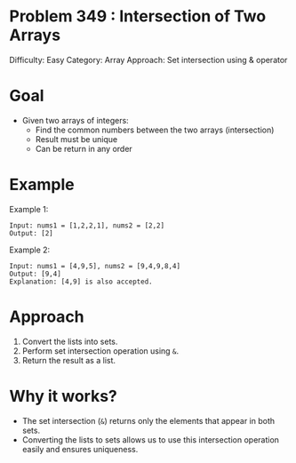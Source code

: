 # Problem 349 : Intersection of Two Arrays
Difficulty: Easy
Category: Array
Approach: Set intersection using & operator

# Goal
- Given two arrays of integers:
    - Find the common numbers between the two arrays (intersection)
    - Result must be unique 
    - Can be return in any order

# Example
Example 1:

    Input: nums1 = [1,2,2,1], nums2 = [2,2]
    Output: [2]

Example 2:

    Input: nums1 = [4,9,5], nums2 = [9,4,9,8,4]
    Output: [9,4]
    Explanation: [4,9] is also accepted.

# Approach
1. Convert the lists into sets.
2. Perform set intersection operation using `&`.
3. Return the result as a list.

# Why it works?
- The set intersection (`&`) returns only the elements that appear in both sets.
- Converting the lists to sets allows us to use this intersection operation easily and ensures uniqueness.
